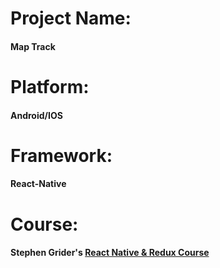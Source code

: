 # Project Name:

#### Map Track

# Platform:

#### Android/IOS

# Framework:

#### React-Native

# Course:

#### Stephen Grider's [React Native & Redux Course](https://www.udemy.com/course/the-complete-react-native-and-redux-course)
